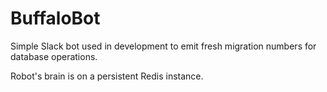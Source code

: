BuffaloBot
===

Simple Slack bot used in development to emit fresh migration numbers for database operations.

Robot's brain is on a persistent Redis instance.

